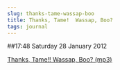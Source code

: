 ```yaml
---
slug: thanks-tame-wassap-boo
title: Thanks, Tame!  Wassap, Boo?
tags: journal
---
```


##17:48 Saturday 28 January 2012

[Thanks, Tame!!  Wassap, Boo? (mp3)](http://audioboo.fm/boos/642888-thanks-tame-wassap-boo.mp3?keyed=true&source=embed)
